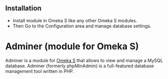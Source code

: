 Installation
------------

* Install module in Omeka S like any other Omeka S modules. 
* Then Go to the Configuration area and manage database settings.

Adminer (module for Omeka S)
=============
Adminer is a module for [Omeka S] that allows to view and manage a MySQL database. Adminer (formerly phpMinAdmin) is a full-featured database management tool written in PHP.


[Omeka S]: https://omeka.org/s
[Omeka]: https://omeka.org 